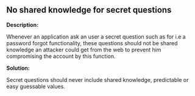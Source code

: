 No shared knowledge for secret questions
-------

**Description:**

Whenever an application ask an user a secret question such as for i.e a password forgot
functionality, these questions should not be shared knowledge an attacker could get from
the web to prevent him compromising the account by this function.


**Solution:**

Secret questions should never include shared knowledge, predictable or easy
guessable values.

